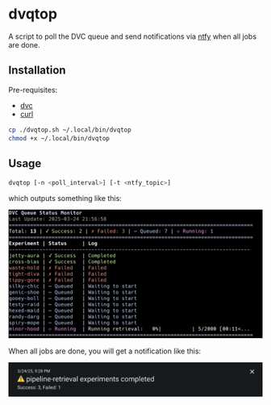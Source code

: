 # dvqtop

A script to poll the DVC queue and send notifications via [ntfy](https://ntfy.sh) when all jobs are done.


## Installation

Pre-requisites:
- [dvc](https://dvc.org)
- [curl](https://curl.se)

```sh
cp ./dvqtop.sh ~/.local/bin/dvqtop
chmod +x ~/.local/bin/dvqtop
```

## Usage

```sh
dvqtop [-n <poll_interval>] [-t <ntfy_topic>]
```

which outputs something like this:

![dvqtop](./out.png)

When all jobs are done, you will get a notification like this:

![notification](./notification.png)